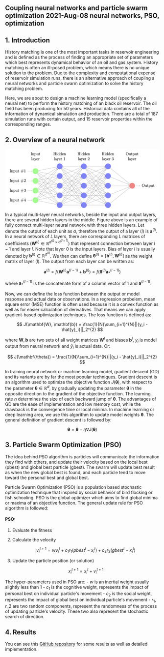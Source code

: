 Coupling neural networks and particle swarm optimization
2021-Aug-08
neural networks, PSO, optimization
-----

## 1. Introduction

History matching is one of the most important tasks in reservoir engineering and is defined as the process of finding an appropriate set of parameters which best represents dynamical behavior of an oil and gas system. History matching is often an ill-posed problem, which means there is no unique solution to the problem. Due to the complexity and computational expense of reservoir simulation runs, there is an alternative approach of coupling a neural networks and particle swarm optimization to solve the history matching problem.

Here, we are about to design a machine learning model (specifically a neural net) to perform the history matching of an black oil reservoir. The oil field has been producing for 50 years.  Historical data contains all of the information of dynamical simulation and production. There are a total of 187 simulation runs with certain output, and 15 reservoir properties within the corresponding ranges.

## 2. Overview of a neural network
<!-- ![Neural network](https://raw.githubusercontent.com/locluong09/petroleum-production-prediction/refs/heads/master/Output%20from%20LSTM_Kaggle/F1/Pic/F1_gas.png "Neural net") -->
![Neural network](https://raw.githubusercontent.com/locluong09/blog/refs/heads/main/public/figures/nn-pso/nn.png "Neural net")
In a typical multi-layer neural networks, beside the input and output layers, there are several hidden layers in the middle. Figure above is an example of fully connect multi-layer neural network with three hidden layers. Let denote the output of each unit as $a$, therefore the output of a layer $(l)$ is $\mathbf{a}^{(l)}$. In a neural network of $L$ layers, there are corresponding $L$ matrices of coefficients ($\mathbf{W}^{(l)} \in \mathbb{R}^{d^{(l)}\times d^{(l+1)}}$) that represent connection between layer $l-1$ and layer $l$. Note that layer $0$ is the input layers. Bias of layer $l$ is usually denoted by $\mathbf{b}^{(l)} \in \mathbb{R}^{d^{(l)}}$. We then can define $\mathbf{\theta}^{(l)} = [\mathbf{b}^{(l)}, \mathbf{W}^{(l)}]$ as the weight matrix of layer $(l)$. The output from each layer can be written as:

$$
\mathbf{a}^{(l)} = f(\mathbf{W}^{(l)}\mathbf{a}^{(l-1)} + \mathbf{b}^{(l)}) = f(\mathbf{\theta}^{(l)}\mathbf{a}_{\ast}^{(l-1)})
$$

where $\mathbf{a}_{\ast}^{(l-1)}$ is the concatenate form of a column vector of $1$ and $\mathbf{a}^{(l-1)}$.

Now, we can define the loss function between the output or model response and actual data or observations. In a regression probelem, mean square error (MSE) function is often used because it is a convex function as well as for easier calculation of derivatives. That means we can apply gradient-based optimization techniques. The loss function is defined as:

$$
J(\mathbf{W}, \mathbf{b}) = \frac{1}{N}\sum_{i=1}^{N}||{y_i - \hat{y}_i}||_2^{2}
$$

where $\mathbf{W}, \mathbf{b}$ are two sets of all weight matrices $\mathbf{W}^{l}$ and biases $\mathbf{b}^{l}$, $y_i$ is model output from neural network and $\hat{y}_i$ is actual data. Or:

$$
J(\mathbf{\theta}) = \frac{1}{N}\sum_{i=1}^{N}||{y_i - \hat{y}_i}||_2^{2}
$$

In training neural network or machine learning model, gradient descent (GD) and its variants are by far the most popular techniques. Gradient descent is an algorithm used to optimize the objective function $J(\mathbf{\theta})$, with respect to the parameter $\mathbf{\theta} \in \mathbb{R}^d$, by gradually updating the parameter $\mathbf{\theta}$ in the opposite direction to the gradient of the objective function. The learning rate $\eta$ determines the size of each backward jump of $\mathbf{\theta}$. The advantages of GD are the ease of implementation and low memory cost, while the drawback is the convergence time or local minima. In machine learning or deep learning area, we use this algorithm to update model weights $\mathbf{\theta}$. The general definition of gradient descent is followed by:

$$
\mathbf{\theta} = \mathbf{\theta} - \eta\nabla J(\mathbf{\theta})
$$

## 3. Particle Swarm Optimization (PSO)

The idea behind PSO algorithm is particles will communicate the information they find with others, and update their velocity based on the local best (pbest) and global best particle (gbest). The swarm will update best result as when the new global best is found, and each particle tend to move toward the personal best and global best.

Particle Swarm Optimization (PSO) is a population based stochastic optimization technique that inspired by social behavior of bird flocking or fish schooling. PSO is the global optimizer which aims to find global minima or maxima of an objective function. The general update rule for PSO algorithm is followed:

#### PSO:
1. Evaluate the fitness
2. Calculate the velocity

    $$
        v_i^{t+1} = wv_i^{t} + c_1r_1(pbest^{t} - x_i^{t}) +c_2r_2(gbest^{t} - x_i^{t})
    $$

3. Update the particle position (or solution)

    $$
       x_i^{t+1} = x_i^{t} + v_i^{t+1}
    $$

The hyper-parameters used in PSO are:
    - $w$ is an inertial weight usually slightly less than 1
    - $c_1$ is the cognitive weight, represents the impact of personal best on individual particle's movement
    - $c_2$ is the social weight, represents the impact of global best on individual particle's movement
    - $r_1$, $r\_{2}$ are two random components, represent the randomness of the process of updating particle's velocity. These two also represent the stochastic search of direction.

## 4. Results


You can see this [GitHub repository](https://github.com/locluong09/PSO-NN) for some results as well as detailed implementation.